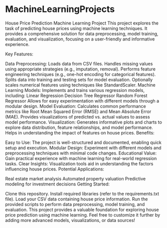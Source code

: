 # MachineLearningProjects

House Price Prediction Machine Learning Project
This project explores the task of predicting house prices using machine learning techniques. It provides a comprehensive solution for data preprocessing, model training, evaluation, and visualization, focusing on a user-friendly and informative experience.

Key Features:

Data Preprocessing:
Loads data from CSV files.
Handles missing values using appropriate strategies (e.g., imputation, removal).
Performs feature engineering techniques (e.g., one-hot encoding for categorical features).
Splits data into training and testing sets for model evaluation.
Optionally scales numerical features using techniques like StandardScaler.
Machine Learning Models:
Implements and trains various regression models, including:
Linear Regression
Decision Tree Regressor
Random Forest Regressor
Allows for easy experimentation with different models through a modular design.
Model Evaluation:
Calculates common performance metrics like Root Mean Squared Error (RMSE) and Mean Absolute Error (MAE).
Provides visualizations of predicted vs. actual values to assess model performance.
Visualization:
Generates informative plots and charts to explore data distribution, feature relationships, and model performance.
Helps in understanding the impact of features on house prices.
Benefits:

Easy to Use: The project is well-structured and documented, enabling quick setup and execution.
Modular Design: Experiment with different models and preprocessing techniques with minimal code changes.
Educational Value: Gain practical experience with machine learning for real-world regression tasks.
Clear Insights: Visualization tools aid in understanding the factors influencing house prices.
Potential Applications:

Real estate market analysis
Automated property valuation
Predictive modeling for investment decisions
Getting Started:

Clone this repository.
Install required libraries (refer to the requirements.txt file).
Load your CSV data containing house price information.
Run the provided scripts to perform data preprocessing, model training, and evaluation.
This project provides a valuable foundation for exploring house price prediction using machine learning. Feel free to customize it further by adding more advanced models, visualizations, or data sources!
